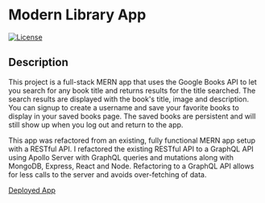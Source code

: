 # Modern Library App
<a href=./LICENSE>![License](https://img.shields.io/badge/License%3A-MIT-green.svg)</a>   

## Description
This project is a full-stack MERN app that uses the Google Books API to let you search for any book title and returns results for the title searched. The search results are displayed with the book's title, image and description. You can signup to create a username and save your favorite books to display in your saved books page. The saved books are persistent and will still show up when you log out and return to the app.

This app was refactored from an existing, fully functional MERN app setup with a RESTful API. I refactored the existing RESTful API to a GraphQL API using Apollo Server with GraphQL queries and mutations along with MongoDB, Express, React and Node. Refactoring to a GraphQL API allows for less calls to the server and avoids over-fetching of data. 

[Deployed App](https://thawing-brook-20797.herokuapp.com)
